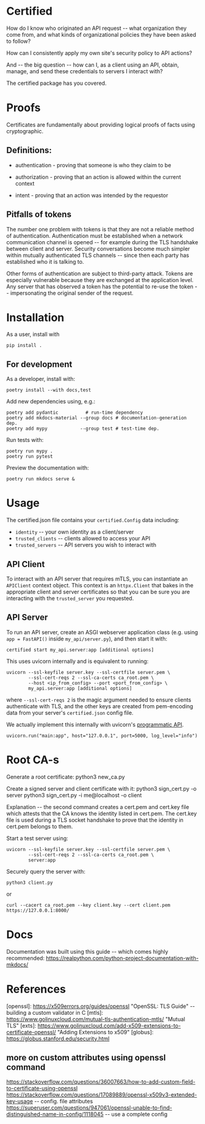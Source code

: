 # Certified

How do I know who originated an API request -- what organization
they come from, and what kinds of organizational policies they have
been asked to follow?

How can I consistently apply my own site's security policy
to API actions?

And -- the big question -- how can I, as a client using an API,
obtain, manage, and send these credentials to servers I interact
with?

The certified package has you covered.


# Proofs

Certificates are fundamentally about providing logical proofs
of facts using cryptographic.

## Definitions:

* authentication - proving that someone is who they claim to be

* authorization  - proving that an action is allowed within the current context

* intent         - proving that an action was intended by the requestor


## Pitfalls of tokens

The number one problem with tokens is that they are not
a reliable method of authentication.  Authentication must
be established when a network communication channel is opened --
for example during the TLS handshake between client and server.
Security conversations become much simpler within mutually
authenticated TLS channels -- since then each party has
established who it is talking to.

Other forms of authentication are subject to third-party
attack.  Tokens are especially vulnerable because
they are exchanged at the application level.
Any server that has observed a token has the potential
to re-use the token -- impersonating the original
sender of the request.

# Installation

As a user, install with

    pip install .

## For development

As a developer, install with:

    poetry install --with docs,test

Add new dependencies using, e.g.:

    poetry add pydantic          # run-time dependency
    poetry add mkdocs-material --group docs # documentation-generation dep.
    poetry add mypy            --group test # test-time dep.

Run tests with:

    poetry run mypy .
    poetry run pytest

Preview the documentation with:

    poetry run mkdocs serve &

# Usage

The certified.json file contains your `certified.Config`
data including:

  * `identity` -- your own identity as a client/server
  * `trusted_clients` -- clients allowed to access your API
  * `trusted_servers` -- API servers you wish to interact with

## API Client

To interact with an API server that requires mTLS,
you can instantiate an `APIClient` context object.
This context is an `httpx.Client` that bakes in the
appropriate client and server certificates so that
you can be sure you are interacting with the `trusted_server`
you requested.


## API Server

To run an API server, create an ASGI webserver application
class (e.g. using `app = FastAPI()` inside `my_api/server.py`),
and then start it with:

    certified start my_api.server:app [additional options]


This uses uvicorn internally and is equivalent to running:

    uvicorn --ssl-keyfile server.key --ssl-certfile server.pem \
            --ssl-cert-reqs 2 --ssl-ca-certs ca_root.pem \
            --host <ip_from_config> --port <port_from_config> \
            my_api.server:app [additional options]

where `--ssl-cert-reqs 2` is the magic argument needed to ensure clients
authenticate with TLS, and the other keys are created from pem-encoding
data from your server's `certified.json` config file.

We actually implement this internally with uvicorn's
[programmatic API](https://www.uvicorn.org/deployment/#running-programmatically).

    uvicorn.run("main:app", host="127.0.0.1", port=5000, log_level="info")


# Root CA-s

Generate a root certificate:
    python3 new_ca.py

Create a signed server and client certificate with it:
    python3 sign_cert.py -o server
    python3 sign_cert.py -i me@localhost -o client

Explanation -- the second command creates a cert.pem and cert.key
file which attests that the CA knows the identity listed in cert.pem.
The cert.key file is used during a TLS socket handshake to prove
that the identity in cert.pem belongs to them.

Start a test server using:

```
uvicorn --ssl-keyfile server.key --ssl-certfile server.pem \
        --ssl-cert-reqs 2 --ssl-ca-certs ca_root.pem \
        server:app
```

Securely query the server with:

    python3 client.py

or

    curl --cacert ca_root.pem --key client.key --cert client.pem https://127.0.0.1:8000/


# Docs

Documentation was built using this guide -- which comes highly recommended:
https://realpython.com/python-project-documentation-with-mkdocs/

# References

[x509]: https://cryptography.io/en/latest/x509/tutorial/#creating-a-certificate-signing-request-csr "Python x509 Cryptography HOWTO"
[openssl]: https://x509errors.org/guides/openssl "OpenSSL: TLS Guide" -- building a custom validator in C
[mtls]: https://www.golinuxcloud.com/mutual-tls-authentication-mtls/ "Mutual TLS"
[exts]: https://www.golinuxcloud.com/add-x509-extensions-to-certificate-openssl/ "Adding Extensions to x509"
[globus]: https://globus.stanford.edu/security.html

## more on custom attributes using openssl command

https://stackoverflow.com/questions/36007663/how-to-add-custom-field-to-certificate-using-openssl
https://stackoverflow.com/questions/17089889/openssl-x509v3-extended-key-usage -- config. file attributes
https://superuser.com/questions/947061/openssl-unable-to-find-distinguished-name-in-config/1118045 -- use a complete config
